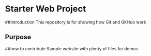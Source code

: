 # Starter Web Project

##Introduction
This repository is for showing how Git and GitHub work

## Purpose


##how to contribute
Sample website with plenty of files for demos